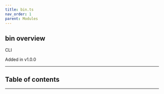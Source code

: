 ```yaml
---
title: bin.ts
nav_order: 1
parent: Modules
---
```


## bin overview

CLI

Added in v1.0.0

---

<h2 class="text-delta">Table of contents</h2>

---
